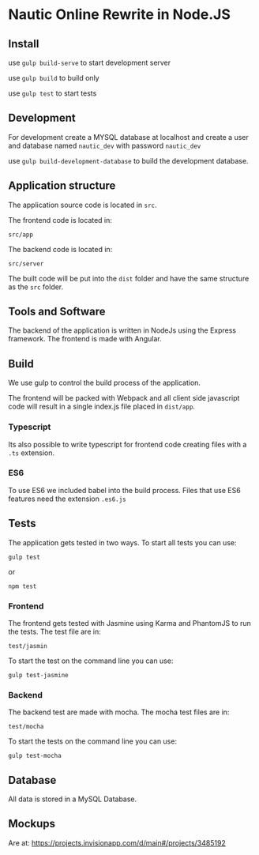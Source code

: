 # Nautic Online Rewrite in Node.JS

## Install
   use `gulp build-serve` to start development server
   
   use `gulp build` to build only
   
   use `gulp test` to start tests
   
## Development
For development create a MYSQL database at localhost and create a user and database named `nautic_dev` 
with password `nautic_dev`

   use `gulp build-development-database` to build the development database.
## Application structure

The application source code is located in `src`.

The frontend code is located in:

`src/app`

The backend code is located in:

`src/server`

The built code will be put into the `dist` folder and have the same structure as the `src` folder.

## Tools and Software

The backend of the application is written in NodeJs using the Express framework.
The frontend is made with Angular.

## Build

We use gulp to control the build process of the application.

The frontend will be packed with Webpack and all client side javascript code will result in a single index.js file placed in `dist/app`.

### Typescript
Its also possible to write typescript for frontend code creating files with a `.ts` extension.

### ES6
 To use ES6 we included babel into the build process. Files that use ES6 features need the extension `.es6.js`

## Tests
The application gets tested in two ways. To start all tests you can use:

`gulp test`

or

`npm test`

### Frontend
The frontend gets tested with Jasmine using Karma and PhantomJS to run the tests. The test file are in:

`test/jasmin`

To start the test on the command line you can use: 

`gulp test-jasmine`

### Backend
The backend test are made with mocha. The mocha test files are in:

`test/mocha`

To start the tests on the command line you can use:

`gulp test-mocha`

## Database

All data is stored in a MySQL Database.

## Mockups

Are at:  <https://projects.invisionapp.com/d/main#/projects/3485192>


